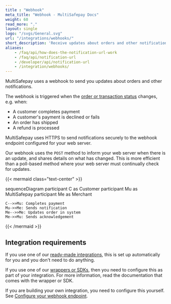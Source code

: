 ```yaml
---
title : "Webhook"
meta_title: "Webhook - MultiSafepay Docs"
weight: 60
read_more: "."
layout: single
logo: "/svgs/General.svg"
url: "/integrations/webhooks/"
short_description: 'Receive updates about orders and other notifications.'
aliases:
    - /faq/api/how-does-the-notification-url-work
    - /faq/api/notification-url
    - /developer/api/notification-url
    - /integration/webhooks/
---
```


MultiSafepay uses a webhook to send you updates about orders and other notifications.

The webhook is triggered when the [order or transaction status](/about-payments/multisafepay-statuses/) changes, e.g. when:

- A customer completes payment
- A customer's payment is declined or fails
- An order has shipped
- A refund is processed

MultiSafepay uses HTTPS to send notifications securely to the webhook endpoint configured for your web server.

Our webhook uses the `POST` method to inform your web server when there is an update, and shares details on what has changed. This is more efficient than a poll-based method where your web server must continually check for updates.

{{< mermaid class="text-center" >}}

sequenceDiagram
    participant C as Customer
    participant Mu as MultiSafepay
    participant Me as Merchant

    C-->>Mu: Completes payment
    Mu->>Me: Sends notification
    Me-->>Me: Updates order in system
    Me->>Mu: Sends acknowledgement

{{< /mermaid >}}
&nbsp;  

## Integration requirements

If you use one of our [ready-made integrations](/integrations/ready-made/), this is set up automatically for you and you don't need to do anything.

If you use one of our [wrappers or SDKs](/developer/wrappers/), then you need to configure this as part of your integration. For more information, read the documentation that comes with the wrapper or SDK.

If you are building your own integration, you need to configure this yourself. See [Configure your webhook endpoint](/integrations/self-made/configure-your-webhook/).